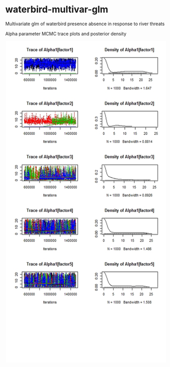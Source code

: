 # waterbird-multivar-glm
Multivariate glm of waterbird presence absence in response to river threats

Alpha parameter MCMC trace plots and posterior density

<p align="center">
  <img width="500" height="1000" src="https://github.com/cabuelow/waterbird-multivar-glm/blob/main/alpha-mcmc.png">
</p>

